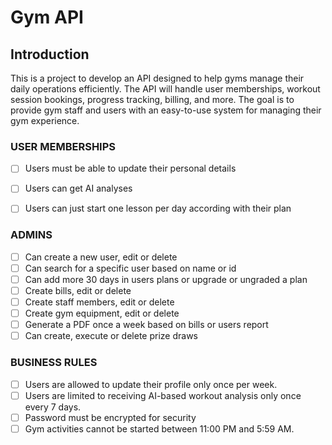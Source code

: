 # Gym API

## Introduction
This is a project to develop an API designed to help gyms manage their daily operations efficiently. The API will handle user memberships, workout session bookings, progress tracking, billing, and more. The goal is to provide gym staff and users with an easy-to-use system for managing their gym experience.

### USER MEMBERSHIPS
- [ ] Users must be able to update their personal details 
- [ ] Users can get AI analyses
- [ ] Users can just start one lesson per day according with their plan


### ADMINS
- [ ] Can create a new user, edit or delete
- [ ] Can search for a specific user based on name or id
- [ ] Can add more 30 days in users plans or upgrade or ungraded a plan
- [ ] Create bills, edit or delete
- [ ] Create staff members, edit or delete
- [ ] Create gym equipment, edit or delete
- [ ] Generate a PDF once a week based on bills or users report
- [ ] Can create, execute or delete prize draws

### BUSINESS RULES
- [ ] Users are allowed to update their profile only once per week.
- [ ] Users are limited to receiving AI-based workout analysis only once every 7 days.
- [ ] Password must be encrypted for security
- [ ] Gym activities cannot be started between 11:00 PM and 5:59 AM.
